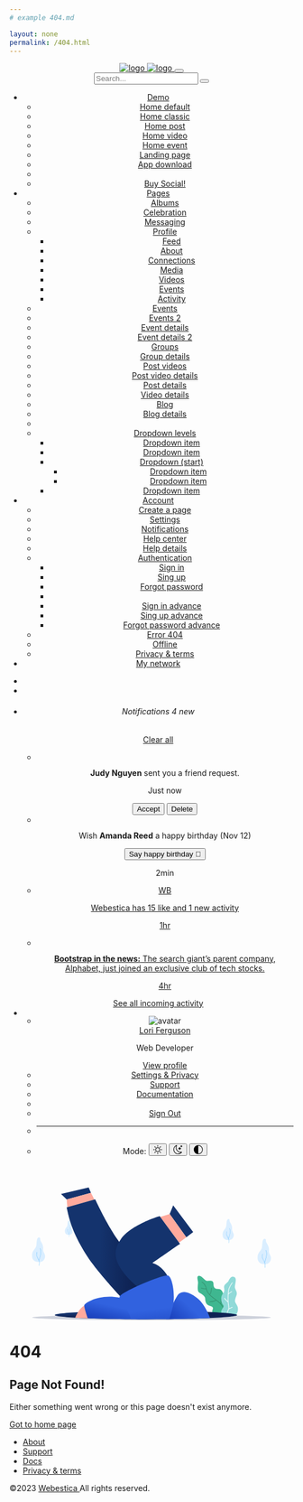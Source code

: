 ```yaml
---
# example 404.md

layout: none
permalink: /404.html
---
```


<!DOCTYPE html>
<html lang="en">
<head>
<title>Social - Network, Community and Event Theme</title>

<!-- Meta Tags -->
<meta charset="utf-8">
<meta name="viewport" content="width=device-width, initial-scale=1, shrink-to-fit=no">
<meta name="author" content="Webestica.com">
<meta name="description" content="Bootstrap 5 based Social Media Network and Community Theme">

<!-- Dark mode -->
<script>
const storedTheme = localStorage.getItem('theme')

const getPreferredTheme = () => {
if (storedTheme) {
return storedTheme
}
return window.matchMedia('(prefers-color-scheme: dark)').matches ? 'dark' : 'light'
}

const setTheme = function (theme) {
if (theme === 'auto' && window.matchMedia('(prefers-color-scheme: dark)').matches) {
document.documentElement.setAttribute('data-bs-theme', 'dark')
} else {
document.documentElement.setAttribute('data-bs-theme', theme)
}
}

setTheme(getPreferredTheme())

window.addEventListener('DOMContentLoaded', () => {
var el = document.querySelector('.theme-icon-active');
if(el != 'undefined' && el != null) {
const showActiveTheme = theme => {
const activeThemeIcon = document.querySelector('.theme-icon-active use')
const btnToActive = document.querySelector(`[data-bs-theme-value="${theme}"]`)
const svgOfActiveBtn = btnToActive.querySelector('.mode-switch use').getAttribute('href')

document.querySelectorAll('[data-bs-theme-value]').forEach(element => {
element.classList.remove('active')
})

btnToActive.classList.add('active')
activeThemeIcon.setAttribute('href', svgOfActiveBtn)
}

window.matchMedia('(prefers-color-scheme: dark)').addEventListener('change', () => {
if (storedTheme !== 'light' || storedTheme !== 'dark') {
setTheme(getPreferredTheme())
}
})

showActiveTheme(getPreferredTheme())

document.querySelectorAll('[data-bs-theme-value]')
.forEach(toggle => {
toggle.addEventListener('click', () => {
const theme = toggle.getAttribute('data-bs-theme-value')
localStorage.setItem('theme', theme)
setTheme(theme)
showActiveTheme(theme)
})
})

}
})

</script>

<!-- Favicon -->
<link rel="shortcut icon" href="assets/images/favicon.ico">

<!-- Google Font -->
<link rel="preconnect" href="https://fonts.googleapis.com">
<link rel="stylesheet" href="https://fonts.googleapis.com/css2?family=Inter:wght@300;400;500;600;700&display=swap">

<!-- Plugins CSS -->
<link rel="stylesheet" type="text/css" href="assets/vendor/font-awesome/css/all.min.css">
<link rel="stylesheet" type="text/css" href="assets/vendor/bootstrap-icons/bootstrap-icons.css">

<!-- Theme CSS -->
<link rel="stylesheet" type="text/css" href="assets/css/style.css">

</head>

<body>

<!-- =======================
Header START -->
<header class="navbar-light fixed-top header-static bg-mode">

<!-- Logo Nav START -->
<nav class="navbar navbar-expand-lg">
<div class="container">
<!-- Logo START -->
<a class="navbar-brand" href="index.html">
<img class="light-mode-item navbar-brand-item" src="assets/images/logo.svg" alt="logo">
<img class="dark-mode-item navbar-brand-item" src="assets/images/logo.svg" alt="logo">
</a>
<!-- Logo END -->

<!-- Responsive navbar toggler -->
<button class="navbar-toggler ms-auto icon-md btn btn-light p-0" type="button" data-bs-toggle="collapse" data-bs-target="#navbarCollapse" aria-controls="navbarCollapse" aria-expanded="false" aria-label="Toggle navigation">
<span class="navbar-toggler-animation">
<span></span>
<span></span>
<span></span>
</span>
</button>

<!-- Main navbar START -->
<div class="collapse navbar-collapse" id="navbarCollapse">

<!-- Nav Search START -->
<div class="nav mt-3 mt-lg-0 flex-nowrap align-items-center px-4 px-lg-0">
<div class="nav-item w-100">
<form class="rounded position-relative">
<input class="form-control ps-5 bg-light" type="search" placeholder="Search..." aria-label="Search">
<button class="btn bg-transparent px-2 py-0 position-absolute top-50 start-0 translate-middle-y" type="submit"><i class="bi bi-search fs-5"> </i></button>
</form>
</div>
</div>
<!-- Nav Search END -->

<ul class="navbar-nav navbar-nav-scroll ms-auto">
<!-- Nav item 1 Demos -->
<li class="nav-item dropdown">
<a class="nav-link dropdown-toggle" href="#" id="homeMenu" data-bs-toggle="dropdown" aria-haspopup="true" aria-expanded="false">Demo</a>
<ul class="dropdown-menu" aria-labelledby="homeMenu">
<li> <a class="dropdown-item" href="index.html">Home default</a></li>
<li> <a class="dropdown-item" href="index-classic.html">Home classic</a></li>
<li> <a class="dropdown-item" href="index-post.html">Home post</a></li>
<li> <a class="dropdown-item" href="index-video.html">Home video</a></li>
<li> <a class="dropdown-item" href="index-event.html">Home event</a></li>
<li> <a class="dropdown-item" href="landing.html">Landing page</a></li>
<li> <a class="dropdown-item" href="app-download.html">App download</a></li>
<li class="dropdown-divider"></li>
<li> 
<a class="dropdown-item" href="https://themes.getbootstrap.com/store/webestica/" target="_blank">
<i class="text-success fa-fw bi bi-cloud-download-fill me-2"></i>Buy Social!
</a> 
</li>
</ul>
</li>
<!-- Nav item 2 Pages -->
<li class="nav-item dropdown">
<a class="nav-link dropdown-toggle" href="#" id="pagesMenu" data-bs-toggle="dropdown" aria-haspopup="true" aria-expanded="false">Pages</a>
<ul class="dropdown-menu" aria-labelledby="pagesMenu">
<li> <a class="dropdown-item" href="albums.html">Albums</a></li>
<li> <a class="dropdown-item" href="celebration.html">Celebration</a></li>
<li> <a class="dropdown-item" href="messaging.html">Messaging</a></li>
<!-- Dropdown submenu -->
<li class="dropdown-submenu dropend"> 
<a class="dropdown-item dropdown-toggle" href="#!">Profile</a>
<ul class="dropdown-menu" data-bs-popper="none">
<li> <a class="dropdown-item" href="my-profile.html">Feed</a> </li>
<li> <a class="dropdown-item" href="my-profile-about.html">About</a> </li>
<li> <a class="dropdown-item" href="my-profile-connections.html">Connections</a> </li>
<li> <a class="dropdown-item" href="my-profile-media.html">Media</a> </li>
<li> <a class="dropdown-item" href="my-profile-videos.html">Videos</a> </li>
<li> <a class="dropdown-item" href="my-profile-events.html">Events</a> </li>
<li> <a class="dropdown-item" href="my-profile-activity.html">Activity</a> </li>
</ul>
</li>
<li> <a class="dropdown-item" href="events.html">Events</a></li>
<li> <a class="dropdown-item" href="events-2.html">Events 2</a></li>
<li> <a class="dropdown-item" href="event-details.html">Event details</a></li>
<li> <a class="dropdown-item" href="event-details-2.html">Event details 2</a></li>
<li> <a class="dropdown-item" href="groups.html">Groups</a></li>
<li> <a class="dropdown-item" href="group-details.html">Group details</a></li>
<li> <a class="dropdown-item" href="post-videos.html">Post videos</a></li>
<li> <a class="dropdown-item" href="post-video-details.html">Post video details</a></li>
<li> <a class="dropdown-item" href="post-details.html">Post details</a></li>
<li> <a class="dropdown-item" href="video-details.html">Video details</a></li>
<li> <a class="dropdown-item" href="blog.html">Blog</a></li>
<li> <a class="dropdown-item" href="blog-details.html">Blog details</a></li>

<!-- Dropdown submenu levels -->
<li class="dropdown-divider"></li>
<li class="dropdown-submenu dropend">
<a class="dropdown-item dropdown-toggle" href="#">Dropdown levels</a>
<ul class="dropdown-menu dropdown-menu-end" data-bs-popper="none">
<li> <a class="dropdown-item" href="#">Dropdown item</a> </li>
<li> <a class="dropdown-item" href="#">Dropdown item</a> </li>
<!-- dropdown submenu open left -->
<li class="dropdown-submenu dropstart">
<a class="dropdown-item dropdown-toggle" href="#">Dropdown (start)</a>
<ul class="dropdown-menu dropdown-menu-end" data-bs-popper="none">
<li> <a class="dropdown-item" href="#">Dropdown item</a> </li>
<li> <a class="dropdown-item" href="#">Dropdown item</a> </li>
</ul>
</li>
<li> <a class="dropdown-item" href="#">Dropdown item</a> </li>
</ul>
</li>
</ul>
</li>

<!-- Nav item 3 Post -->
<li class="nav-item dropdown">
<a class="nav-link dropdown-toggle" href="#" id="postMenu" data-bs-toggle="dropdown" aria-haspopup="true" aria-expanded="false">Account </a>
<ul class="dropdown-menu" aria-labelledby="postMenu">
<li> <a class="dropdown-item" href="create-page.html">Create a page</a></li>
<li> <a class="dropdown-item" href="settings.html">Settings</a> </li>
<li> <a class="dropdown-item" href="notifications.html">Notifications</a> </li>
<li> <a class="dropdown-item" href="help.html">Help center</a> </li>
<li> <a class="dropdown-item" href="help-details.html">Help details</a> </li>
<!-- dropdown submenu open left -->
<li class="dropdown-submenu dropstart">
<a class="dropdown-item dropdown-toggle" href="#">Authentication</a>
<ul class="dropdown-menu dropdown-menu-end" data-bs-popper="none">
<li> <a class="dropdown-item" href="sign-in.html">Sign in</a> </li>
<li> <a class="dropdown-item" href="sign-up.html">Sing up</a> </li>
<li> <a class="dropdown-item" href="forgot-password.html">Forgot password</a> </li>
<li class="dropdown-divider"></li>
<li> <a class="dropdown-item" href="sign-in-advance.html">Sign in advance</a> </li>
<li> <a class="dropdown-item" href="sign-up-advance.html">Sing up advance</a> </li>
<li> <a class="dropdown-item" href="forgot-password-advance.html">Forgot password advance</a> </li>
</ul>
</li>
<li> <a class="dropdown-item" href="error-404.html">Error 404</a> </li>
<li> <a class="dropdown-item" href="offline.html">Offline</a> </li>
<li> <a class="dropdown-item" href="privacy-and-terms.html">Privacy & terms</a> </li>
</ul>
</li>

<!-- Nav item 4 Mega menu -->
<li class="nav-item">
<a class="nav-link" href="my-profile-connections.html">My network</a>
</li>
</ul>
</div>
<!-- Main navbar END -->

<!-- Nav right START -->
<ul class="nav flex-nowrap align-items-center ms-sm-3 list-unstyled">
<li class="nav-item ms-2">
<a class="nav-link icon-md btn btn-light p-0" href="messaging.html">
<i class="bi bi-chat-left-text-fill fs-6"> </i>
</a>
</li>
<li class="nav-item ms-2">
<a class="nav-link icon-md btn btn-light p-0" href="settings.html">
<i class="bi bi-gear-fill fs-6"> </i>
</a>
</li>
<li class="nav-item dropdown ms-2">
<a class="nav-link icon-md btn btn-light p-0" href="#" id="notifDropdown" role="button" data-bs-toggle="dropdown" aria-expanded="false" data-bs-auto-close="outside">
<span class="badge-notif animation-blink"></span>
<i class="bi bi-bell-fill fs-6"> </i>
</a>
<div class="dropdown-menu dropdown-animation dropdown-menu-end dropdown-menu-size-md p-0 shadow-lg border-0" aria-labelledby="notifDropdown">
<div class="card">
<div class="card-header d-flex justify-content-between align-items-center">
<h6 class="m-0">Notifications <span class="badge bg-danger bg-opacity-10 text-danger ms-2">4 new</span></h6>
<a class="small" href="#">Clear all</a>
</div>
<div class="card-body p-0">
<ul class="list-group list-group-flush list-unstyled p-2">
<!-- Notif item -->
<li>
<div class="list-group-item list-group-item-action rounded badge-unread d-flex border-0 mb-1 p-3">
<div class="avatar text-center d-none d-sm-inline-block">
<img class="avatar-img rounded-circle" src="assets/images/avatar/01.jpg" alt="">
</div>
<div class="ms-sm-3">
<div class=" d-flex">
<p class="small mb-2"><b>Judy Nguyen</b> sent you a friend request.</p>
<p class="small ms-3 text-nowrap">Just now</p>
</div>
<div class="d-flex">
<button class="btn btn-sm py-1 btn-primary me-2">Accept </button>
<button class="btn btn-sm py-1 btn-danger-soft">Delete </button>
</div>
</div>
</div>
</li>
<!-- Notif item -->
<li>
<div class="list-group-item list-group-item-action rounded badge-unread d-flex border-0 mb-1 p-3 position-relative">
<div class="avatar text-center d-none d-sm-inline-block">
<img class="avatar-img rounded-circle" src="assets/images/avatar/02.jpg" alt="">
</div>
<div class="ms-sm-3 d-flex">
<div>
<p class="small mb-2">Wish <b>Amanda Reed</b> a happy birthday (Nov 12)</p>
<button class="btn btn-sm btn-outline-light py-1 me-2">Say happy birthday 🎂</button>
</div>
<p class="small ms-3">2min</p>
</div>
</div>
</li>
<!-- Notif item -->
<li>
<a href="#" class="list-group-item list-group-item-action rounded d-flex border-0 mb-1 p-3">
<div class="avatar text-center d-none d-sm-inline-block">
<div class="avatar-img rounded-circle bg-success"><span class="text-white position-absolute top-50 start-50 translate-middle fw-bold">WB</span></div>
</div>
<div class="ms-sm-3">
<div class="d-flex">
<p class="small mb-2">Webestica has 15 like and 1 new activity</p>
<p class="small ms-3">1hr</p>
</div>
</div>
</a>
</li>
<!-- Notif item -->
<li>
<a href="#" class="list-group-item list-group-item-action rounded d-flex border-0 p-3 mb-1">
<div class="avatar text-center d-none d-sm-inline-block">
<img class="avatar-img rounded-circle" src="assets/images/logo/12.svg" alt="">
</div>
<div class="ms-sm-3 d-flex">
<p class="small mb-2"><b>Bootstrap in the news:</b> The search giant’s parent company, Alphabet, just joined an exclusive club of tech stocks.</p>
<p class="small ms-3">4hr</p>
</div>
</a>
</li>
</ul>
</div>
<div class="card-footer text-center">
<a href="#" class="btn btn-sm btn-primary-soft">See all incoming activity</a>
</div>
</div>
</div>
</li>
<!-- Notification dropdown END -->

<li class="nav-item ms-2 dropdown">
<a class="nav-link btn icon-md p-0" href="#" id="profileDropdown" role="button" data-bs-auto-close="outside" data-bs-display="static" data-bs-toggle="dropdown" aria-expanded="false">
<img class="avatar-img rounded-2" src="assets/images/avatar/07.jpg" alt="">
</a>
<ul class="dropdown-menu dropdown-animation dropdown-menu-end pt-3 small me-md-n3" aria-labelledby="profileDropdown">
<!-- Profile info -->
<li class="px-3">
<div class="d-flex align-items-center position-relative">
<!-- Avatar -->
<div class="avatar me-3">
<img class="avatar-img rounded-circle" src="assets/images/avatar/07.jpg" alt="avatar">
</div>
<div>
<a class="h6 stretched-link" href="#">Lori Ferguson</a>
<p class="small m-0">Web Developer</p>
</div>
</div>
<a class="dropdown-item btn btn-primary-soft btn-sm my-2 text-center" href="my-profile.html">View profile</a>
</li>
<!-- Links -->
<li><a class="dropdown-item" href="settings.html"><i class="bi bi-gear fa-fw me-2"></i>Settings & Privacy</a></li>
<li> 
<a class="dropdown-item" href="https://support.webestica.com/" target="_blank">
<i class="fa-fw bi bi-life-preserver me-2"></i>Support
</a> 
</li>
<li> 
<a class="dropdown-item" href="docs/index.html" target="_blank">
<i class="fa-fw bi bi-card-text me-2"></i>Documentation
</a> 
</li>
<li class="dropdown-divider"></li>
<li><a class="dropdown-item bg-danger-soft-hover" href="sign-in-advance.html"><i class="bi bi-power fa-fw me-2"></i>Sign Out</a></li>
<li> <hr class="dropdown-divider"></li>
<!-- Dark mode options START -->
<li>
<div class="modeswitch-item theme-icon-active d-flex justify-content-center gap-3 align-items-center p-2 pb-0">
<span>Mode:</span>
<button type="button" class="btn btn-modeswitch nav-link text-primary-hover mb-0" data-bs-theme-value="light" data-bs-toggle="tooltip" data-bs-placement="top" data-bs-title="Light">
<svg xmlns="http://www.w3.org/2000/svg" width="16" height="16" fill="currentColor" class="bi bi-sun fa-fw mode-switch" viewBox="0 0 16 16">
<path d="M8 11a3 3 0 1 1 0-6 3 3 0 0 1 0 6zm0 1a4 4 0 1 0 0-8 4 4 0 0 0 0 8zM8 0a.5.5 0 0 1 .5.5v2a.5.5 0 0 1-1 0v-2A.5.5 0 0 1 8 0zm0 13a.5.5 0 0 1 .5.5v2a.5.5 0 0 1-1 0v-2A.5.5 0 0 1 8 13zm8-5a.5.5 0 0 1-.5.5h-2a.5.5 0 0 1 0-1h2a.5.5 0 0 1 .5.5zM3 8a.5.5 0 0 1-.5.5h-2a.5.5 0 0 1 0-1h2A.5.5 0 0 1 3 8zm10.657-5.657a.5.5 0 0 1 0 .707l-1.414 1.415a.5.5 0 1 1-.707-.708l1.414-1.414a.5.5 0 0 1 .707 0zm-9.193 9.193a.5.5 0 0 1 0 .707L3.05 13.657a.5.5 0 0 1-.707-.707l1.414-1.414a.5.5 0 0 1 .707 0zm9.193 2.121a.5.5 0 0 1-.707 0l-1.414-1.414a.5.5 0 0 1 .707-.707l1.414 1.414a.5.5 0 0 1 0 .707zM4.464 4.465a.5.5 0 0 1-.707 0L2.343 3.05a.5.5 0 1 1 .707-.707l1.414 1.414a.5.5 0 0 1 0 .708z"/>
<use href="#"></use>
</svg>
</button>
<button type="button" class="btn btn-modeswitch nav-link text-primary-hover mb-0" data-bs-theme-value="dark" data-bs-toggle="tooltip" data-bs-placement="top" data-bs-title="Dark">
<svg xmlns="http://www.w3.org/2000/svg" width="16" height="16" fill="currentColor" class="bi bi-moon-stars fa-fw mode-switch" viewBox="0 0 16 16">
<path d="M6 .278a.768.768 0 0 1 .08.858 7.208 7.208 0 0 0-.878 3.46c0 4.021 3.278 7.277 7.318 7.277.527 0 1.04-.055 1.533-.16a.787.787 0 0 1 .81.316.733.733 0 0 1-.031.893A8.349 8.349 0 0 1 8.344 16C3.734 16 0 12.286 0 7.71 0 4.266 2.114 1.312 5.124.06A.752.752 0 0 1 6 .278zM4.858 1.311A7.269 7.269 0 0 0 1.025 7.71c0 4.02 3.279 7.276 7.319 7.276a7.316 7.316 0 0 0 5.205-2.162c-.337.042-.68.063-1.029.063-4.61 0-8.343-3.714-8.343-8.29 0-1.167.242-2.278.681-3.286z"/>
<path d="M10.794 3.148a.217.217 0 0 1 .412 0l.387 1.162c.173.518.579.924 1.097 1.097l1.162.387a.217.217 0 0 1 0 .412l-1.162.387a1.734 1.734 0 0 0-1.097 1.097l-.387 1.162a.217.217 0 0 1-.412 0l-.387-1.162A1.734 1.734 0 0 0 9.31 6.593l-1.162-.387a.217.217 0 0 1 0-.412l1.162-.387a1.734 1.734 0 0 0 1.097-1.097l.387-1.162zM13.863.099a.145.145 0 0 1 .274 0l.258.774c.115.346.386.617.732.732l.774.258a.145.145 0 0 1 0 .274l-.774.258a1.156 1.156 0 0 0-.732.732l-.258.774a.145.145 0 0 1-.274 0l-.258-.774a1.156 1.156 0 0 0-.732-.732l-.774-.258a.145.145 0 0 1 0-.274l.774-.258c.346-.115.617-.386.732-.732L13.863.1z"/>
<use href="#"></use>
</svg>
</button>
<button type="button" class="btn btn-modeswitch nav-link text-primary-hover mb-0 active" data-bs-theme-value="auto" data-bs-toggle="tooltip" data-bs-placement="top" data-bs-title="Auto">
<svg xmlns="http://www.w3.org/2000/svg" width="16" height="16" fill="currentColor" class="bi bi-circle-half fa-fw mode-switch" viewBox="0 0 16 16">
<path d="M8 15A7 7 0 1 0 8 1v14zm0 1A8 8 0 1 1 8 0a8 8 0 0 1 0 16z"/>
<use href="#"></use>
</svg>
</button>
</div>
</li> 
<!-- Dark mode options END-->
</ul>
</li>
<!-- Profile START -->

</ul>
<!-- Nav right END -->
</div>
</nav>
<!-- Logo Nav END -->
</header>
<!-- =======================
Header END -->

<!-- **************** MAIN CONTENT START **************** -->
<main class="py-5">

<!-- Container START -->
<div class="container">
<!-- Extra space -->
<div class="h-100px d-none d-lg-block"></div>
<div class="row align-items-center text-center py-sm-5">
<!-- Error 404 START -->
<div class="col-lg-8 mx-auto">
<!-- SVG START -->
<figure class="m-0 pt-5 pt-md-0">
<svg class="col-sm-7 col-lg-5" version="1.1" id="Layer_1" xmlns="http://www.w3.org/2000/svg" xmlns:xlink="http://www.w3.org/1999/xlink" x="0px" y="0px"
viewBox="0 0 1285.3 712.4" style="enable-background:new 0 0 1285.3 712.4;" xml:space="preserve">
<style type="text/css">
.st0{opacity:0.2;fill:#0B2252;enable-background:new;}
.st1{fill:#DAEEFF;}
.st2{fill:#6AC1FF;}
.st3{fill:#3FB790;}
.st4{fill:#34916F;}
.st5{fill:#90DAD8;}
.st6{fill:#FFFFFF;}
.st7{fill:url(#SVGID_1_);}
.st8{fill:#14336D;}
.st9{fill:#FFAA9D;}
.st10{fill:url(#SVGID_00000080196097221175926860000015854635151939166352_);}
.st11{fill:url(#SVGID_00000125570478491118859570000016173875777852424844_);}
.st12{fill:url(#SVGID_00000139994743433262585760000002217132992610938001_);}
.st13{fill:url(#SVGID_00000103980266939832754290000005538789883632006285_);}
</style>
<g id="illustration">
<g>
<ellipse class="st0" cx="642.7" cy="698.2" rx="642.6" ry="14.2"/>
<g>
<path class="st1" d="M37,400.5c-17.9-0.5-37.4-6.8-37-35.6s21.3-33.3,23.5-54.8c2.1-21.5,2.2-41.6,13.5-41.8s4.1,9,9.4,19
c5.2,10,15.4,22.8,13.4,41.4c-2,18.7,11.3,25.8,10.6,41.1C69.8,385,60.2,401.2,37,400.5z"/>
<path class="st2" d="M43.7,327c-0.3-0.3-0.8-0.3-1.1,0c-0.3,0.3-0.3,0.8,0,1.1c0,0,4.7,4.7,4.2,20.6c-0.4,13.8-7.5,35.1-9.8,41.5
c-2.1-5-4.9-10.5-7.2-15.2c-1.6-3.1-2.9-5.9-3.6-7.6c-2.7-6.3,1.4-19.4,1.4-19.6c0.1-0.4-0.1-0.9-0.5-1s-0.9,0.1-1,0.5
c-0.2,0.6-4.3,13.8-1.4,20.6c0.7,1.8,2.1,4.5,3.7,7.7c4.2,8.5,10.6,21.3,10.5,26.3c-0.1,6.9-1,16.9-1,17c0,0.4,0.3,0.8,0.7,0.8
c0,0,0,0,0.1,0c0.4,0,0.7-0.3,0.8-0.7c0-0.1,0.8-10.1,1-17.1c0-2.2-1-5.7-2.6-9.6c1-2.8,10-28,10.5-43.6
C48.9,332,43.9,327.2,43.7,327z"/>
</g>
<g>
<path class="st1" d="M1056.6,282.4c-15.3-0.5-31.9-5.8-31.5-30.4c0.4-24.6,18.2-28.4,20-46.7c1.8-18.4,1.9-35.5,11.5-35.6
c9.6-0.2,3.5,7.7,8,16.2s13.1,19.4,11.5,35.3c-1.7,15.9,9.7,22,9.1,35C1084.5,269.2,1076.4,283,1056.6,282.4z"/>
<path class="st2" d="M1062.3,219.7c-0.3-0.3-0.7-0.2-0.9,0c-0.3,0.3-0.2,0.7,0,0.9c0,0,4,4,3.6,17.6c-0.3,11.7-6.4,29.9-8.4,35.4
c-1.8-4.3-4.1-9-6.1-13c-1.3-2.7-2.5-5-3.1-6.5c-2.3-5.3,1.2-16.6,1.2-16.7c0.1-0.4-0.1-0.7-0.4-0.8c-0.4-0.1-0.7,0.1-0.8,0.4
c-0.1,0.5-3.6,11.8-1.2,17.6c0.6,1.5,1.8,3.8,3.1,6.5c3.6,7.2,9,18.2,8.9,22.4c-0.1,5.9-0.8,14.4-0.8,14.5c0,0.4,0.2,0.7,0.6,0.7
c0,0,0,0,0.1,0c0.3,0,0.6-0.3,0.7-0.6c0-0.1,0.7-8.6,0.8-14.5c0-1.9-0.9-4.9-2.2-8.2c0.9-2.4,8.5-23.8,8.9-37.2
C1066.7,224,1062.4,219.9,1062.3,219.7z"/>
</g>
<g>
<path class="st1" d="M198.6,254.9c-10.5-0.3-21.9-4-21.7-20.9c0.3-16.9,12.5-19.5,13.8-32.2c1.3-12.6,1.3-24.4,7.9-24.5
c6.6-0.1,2.4,5.3,5.5,11.1c3.1,5.9,9,13.4,7.9,24.3c-1.2,11,6.6,15.1,6.2,24.1C217.8,245.9,212.2,255.4,198.6,254.9z"/>
<path class="st2" d="M202.5,211.8c-0.2-0.2-0.5-0.2-0.6,0c-0.2,0.2-0.2,0.5,0,0.6c0,0,2.7,2.8,2.5,12.1
c-0.2,8.1-4.4,20.6-5.8,24.3c-1.2-2.9-2.8-6.2-4.2-8.9c-0.9-1.8-1.7-3.4-2.1-4.4c-1.6-3.7,0.8-11.4,0.8-11.5
c0.1-0.2-0.1-0.5-0.3-0.6s-0.5,0.1-0.6,0.3c-0.1,0.3-2.5,8.1-0.8,12.1c0.4,1,1.2,2.6,2.2,4.5c2.5,5,6.2,12.5,6.1,15.4
c-0.1,4.1-0.6,9.9-0.6,9.9c0,0.3,0.2,0.5,0.4,0.5l0,0c0.2,0,0.4-0.2,0.5-0.4c0-0.1,0.5-5.9,0.6-10c0-1.3-0.6-3.3-1.5-5.7
c0.6-1.7,5.9-16.4,6.1-25.6C205.5,214.8,202.6,211.9,202.5,211.8z"/>
</g>
<g>
<path class="st1" d="M1251,411.8c-18.4-0.6-38.3-7-37.9-36.5s21.9-34.1,24.1-56.2s2.3-42.6,13.8-42.9c11.5-0.2,4.2,9.2,9.6,19.5
s15.8,23.3,13.8,42.5c-2,19.1,11.6,26.5,10.9,42.1C1284.6,395.9,1274.8,412.5,1251,411.8z"/>
<path class="st2" d="M1257.8,336.4c-0.3-0.3-0.8-0.3-1.1,0c-0.3,0.3-0.3,0.8,0,1.1c0,0,4.8,4.8,4.3,21.1
c-0.4,14.1-7.7,36-10.1,42.5c-2.2-5.1-5-10.8-7.3-15.6c-1.6-3.2-3-6-3.7-7.8c-2.7-6.4,1.4-19.9,1.5-20c0.1-0.4-0.1-0.9-0.5-1
s-0.9,0.1-1,0.5c-0.2,0.6-4.4,14.2-1.4,21.1c0.8,1.8,2.2,4.6,3.8,7.9c4.3,8.7,10.8,21.8,10.7,27c-0.1,7.1-1,17.3-1,17.4
c0,0.4,0.3,0.8,0.7,0.9c0,0,0,0,0.1,0c0.4,0,0.8-0.3,0.8-0.7c0-0.1,0.9-10.3,1-17.5c0-2.3-1-5.8-2.6-9.9
c1.1-2.9,10.3-28.7,10.7-44.7C1263.2,341.6,1258.1,336.6,1257.8,336.4z"/>
</g>
<g>
<g>
<path class="st3" d="M896.2,474.7c-12.9,4.3-3.2,22.5-3.2,35.3s-6.4,48.1,6.4,54.5s32.1,19.3,32.1,32.1s3.2,28.9,16,35.3
s25.7,6.4,25.7,16s-6.4,12.8-3.2,22.5c3.2,9.6,9.6,12.8,6.4,16h83.4c0,0,16-25.7,12.8-41.7s-19.3-16-22.5-28.9
c-3.2-12.8-19.3-16-19.3-28.9c0-12.8-6.4-32.1-16-38.5s-28.9,0-35.3-12.8s0-25.7-9.6-32.1c-9.6-6.4-28.9,3.2-38.5-6.4
C921.9,487.5,905.8,471.5,896.2,474.7z"/>
<path class="st4" d="M909.1,540c0.2-0.9,1.1-1.3,2-1.1c0.2,0,14.8,4.2,25.2,4.1c-7.2-27.4-22.8-33.1-22.9-33.1
c-0.8-0.3-1.3-1.2-1-2s1.2-1.3,2-1s20.2,7.1,26.7,42.9c1.5,8.3,6.9,16.2,14.2,23.7c6.2-6.2,8.1-25.7,8.3-33.1
c0-0.9,0.7-1.6,1.6-1.6l0,0c0.9,0,1.6,0.8,1.6,1.6c0,1.1-0.9,26.8-9.3,35.3c8.1,7.9,18.2,15.5,28.1,23
c10.6,8,20.9,15.8,28.8,23.7c1.3-3.2,1.5-13.4,0.5-24.2c-0.1-0.9,0.6-1.7,1.5-1.7s1.7,0.6,1.7,1.5c0.6,6.8,1.6,21.8-1.5,26.8
c5.3,5.7,9.2,11.6,11.1,17.8c0.3,0.8-0.2,1.7-1.1,2c-0.2,0-0.3,0.1-0.5,0.1c-0.7,0-1.3-0.4-1.5-1.1
c-3.9-13.1-18.4-25.1-34.8-37.6c-8.9,8.4-33.1,9.8-34.2,9.8h-0.1c-0.8,0-1.6-0.7-1.6-1.5c0-0.9,0.6-1.6,1.5-1.7
c0.2,0,23.4-1.4,31.8-8.6c-1.2-0.9-2.4-1.8-3.6-2.7c-20.8-15.6-42.2-31.8-45.7-51c-0.3-1.5-0.6-2.8-0.9-4.2
c-0.5,0-0.9,0.1-1.4,0.1c-10.8,0-24.8-4-25.5-4.2C909.3,541.8,908.8,540.9,909.1,540z"/>
</g>
<path class="st5" d="M1088.4,481.1c16.7,8.4,0,44.9,3.2,57.8c3.2,12.8,12.8,22.5,9.6,35.3c-3.2,12.8-9.6,22.5-9.6,35.3
s19.3,25.7,16,48.1c-3.2,22.5-12.8,28.9-12.8,28.9h-70.6c0,0-6.4-6.4-6.4-19.3c0-12.8,16-25.7,12.8-32.1s-16-19.3-12.8-41.7
c3.2-22.5,12.8-22.5,16-35.3s-3.2-19.3,0-28.9c3.2-9.6,19.3-19.3,22.5-25.7C1059.5,497.2,1069.1,471.5,1088.4,481.1z"/>
<path class="st6" d="M1034.4,593.8c0.7-0.6,1.7-0.5,2.3,0.2c3.2,3.8,11.4,13.1,16.6,17.3c-0.1-2.2-0.2-4.4-0.2-6.6
c0-10,0-20.1,0.5-29.9c0-0.1,0-0.1,0-0.2c0.4-8.7,1.2-17.1,2.7-24.8c3.2-16.2,18.9-38.2,19.5-39.1c0.5-0.7,1.5-0.9,2.2-0.4
s0.9,1.5,0.4,2.2c-0.2,0.2-15.9,22.4-19,37.9c-1.2,5.9-1.9,12.4-2.4,19.1c5.8-6,15.6-11,16.1-11.2c0.8-0.4,1.8-0.1,2.2,0.7
c0.4,0.8,0.1,1.8-0.7,2.2c-0.1,0.1-14.3,7.2-17.9,14c-0.5,9.6-0.5,19.6-0.5,29.5c0,8.5,1.3,17.7,2.4,25.8
c1.1,7.7,2,14.2,1.6,18.8c5.6-3.2,14.9-7,16.2-7.5c0.8-0.3,1.8,0.1,2.1,0.9c0.3,0.8-0.1,1.8-0.9,2.1c-4.3,1.7-15.9,6.7-18.5,9.1
c-3.6,7.3-9.4,22.4-9.9,32.8c0,0.9-0.7,1.5-1.6,1.5c0,0,0,0-0.1,0c-0.9,0-1.6-0.8-1.5-1.7c0.5-11,6.6-26.9,10.3-34.3
c1.6-3.1,0.3-11.9-1-21.2c-0.7-4.9-1.4-10.1-1.8-15.4c-6.5-3.9-18.9-18.8-19.5-19.4C1033.7,595.4,1033.8,594.4,1034.4,593.8z"/>
</g>
<g>
<linearGradient id="SVGID_1_" gradientUnits="userSpaceOnUse" x1="612.1077" y1="-352.8986" x2="612.7188" y2="-370.0066" gradientTransform="matrix(1 0 0 -1 0 310)">
<stop  offset="0" style="stop-color:#14336D"/>
<stop  offset="1" style="stop-color:#0E2253"/>
</linearGradient>
<path class="st7" d="M1103.1,685.3c0,6.2-55.7,11.8-145.7,15.9l0,0c-10.7,0.5-21.9,0.9-33.6,1.4c-52.4,2-114.1,3.4-181.4,4.3
c-1.2,0-2.5,0-3.7,0c-5.9,0.1-11.9,0.2-17.9,0.2c-34.7,0.3-70.8,0.5-107.9,0.5c-11.3,0-22.5,0-33.5-0.1c-16,0-31.8-0.1-47.3-0.3
c-83.2-0.6-159.4-2.2-222.8-4.5c-3.1-0.1-6.3-0.3-9.4-0.3c-24.7-0.9-47.3-2-67.5-3.1c-68.6-3.8-109.7-8.7-109.7-14.1
c0-5.7,47-10.9,124.4-14.9c13-0.7,26.9-1.3,41.5-1.9c3.5-0.2,7-0.3,10.6-0.4c1.5,0,3-0.1,4.5-0.2c0.7,0,1.4-0.1,2.1-0.1
c59.7-2.2,130.9-3.8,208.9-4.5c16.5-0.2,33.3-0.3,50.3-0.4c15.7-0.1,31.7-0.1,47.9-0.1c37.3,0,73.7,0.2,108.6,0.5
c6.2,0.1,12.4,0.2,18.5,0.2c3.8,0.1,7.7,0.1,11.5,0.2c61.5,0.8,117.9,2.2,166.7,4c8.7,0.3,17.2,0.6,25.4,1
C1041.5,672.8,1103.1,678.7,1103.1,685.3z"/>
<g>
<polygon class="st8" points="317,29 304.8,0 156.2,34.9 186.7,64.2 				"/>
<path class="st9" d="M317,29L186.7,64.2c0,0,2.1,31.6,3.8,41.9l145-40.7L317,29z"/>

<linearGradient id="SVGID_00000017490826837838658910000002142626527740690084_" gradientUnits="userSpaceOnUse" x1="-1035.0624" y1="723.5262" x2="-1213.3068" y2="725.9439" gradientTransform="matrix(-1 -7.900000e-03 -7.900000e-03 1 -664.6019 -403.5178)">
<stop  offset="0" style="stop-color:#14336D"/>
<stop  offset="1" style="stop-color:#0E2253"/>
</linearGradient>
<path style="fill:url(#SVGID_00000017490826837838658910000002142626527740690084_);" d="M484,594.6
c0,0-144.6-153.4-197.1-240.3c-52.5-87-81.5-150.6-100.5-247.1L340,63.8c0,0,79,172.5,146.3,248.7S657,560.6,657,560.6
L484,594.6z"/>
<polygon class="st8" points="829.9,267.8 866.9,239.3 759.3,96.2 740.4,142.8 				"/>
<polygon class="st9" points="829.9,267.8 740.4,142.8 689.2,158.7 790.8,296.3 				"/>
<path class="st8" d="M738.1,494c0,0-24.4-68-90.3-88.8c0,0,136.4-95.8,148.2-102.4L686.5,154.2c0,0-152.7,44.5-209.4,124.6
S463.2,422,503.9,471.2c40.8,49.3,98.9,89,98.9,89L738.1,494z"/>
<path class="st9" d="M309.1,702.8c-3.1-0.1-6.3-0.3-9.4-0.3c-24.7-0.9-47.3-2-67.5-3.1c3.5-9.2,8.6-19.4,14.6-28.9
c9.5-15.1,21.5-28.8,33.8-35.4c2.6-1.4,5.3-2.5,7.9-3.2l10.5,36.2L309.1,702.8z"/>

<linearGradient id="SVGID_00000034068006629406653660000012692420182534256547_" gradientUnits="userSpaceOnUse" x1="437.5333" y1="-327.5063" x2="414.9105" y2="-426.9531" gradientTransform="matrix(1 0 0 -1 0 310)">
<stop  offset="0" style="stop-color:#3162DF"/>
<stop  offset="0.9649" style="stop-color:#173DB8"/>
</linearGradient>
<path style="fill:url(#SVGID_00000034068006629406653660000012692420182534256547_);" d="M579.3,707.5c-16,0-31.8-0.1-47.3-0.3
c-83.2-0.6-159.4-2.2-222.8-4.5c-3.1-0.1-6.3-0.3-9.4-0.3c-3.7-9.3-7.8-21.9-11.3-33.9c-4.2-14.4-7.5-27.8-7.8-33.5
c0-0.3,0-0.7,0-1c0.1-11.5,77-64.1,190.8-42.1c4.1,0.8,8.3,1.7,12.5,2.7c39.6,9.4,65.5,35.8,80.9,68.4
C571.5,677,576.3,692.2,579.3,707.5z"/>

<linearGradient id="SVGID_00000101803975007610050020000011470946412395280313_" gradientUnits="userSpaceOnUse" x1="859.6946" y1="-341.0738" x2="765.2094" y2="-442.8716" gradientTransform="matrix(1 0 0 -1 0 310)">
<stop  offset="0" style="stop-color:#3162DF"/>
<stop  offset="0.9649" style="stop-color:#173DB8"/>
</linearGradient>
<path style="fill:url(#SVGID_00000101803975007610050020000011470946412395280313_);" d="M957.4,701.2
c-10.7,0.5-21.9,0.9-33.6,1.4c-52.4,2-114.1,3.4-181.4,4.3c-1.2,0-2.5,0-3.7,0c-5.9,0.1-11.9,0.2-17.9,0.2
c6.4-14.7,12.9-29.4,19.2-43.4c7.4-16.2,14.5-31.4,21.1-44.7l0,0c12.9-25.9,23.6-44.5,29.4-48.3c23.7-15.6,51.6-12.5,99.9,25.1
c21.4,16.7,39.7,45.4,53.1,73C948.9,680.1,953.6,691.2,957.4,701.2z"/>

<linearGradient id="SVGID_00000030466211624571626890000017464207134027537062_" gradientUnits="userSpaceOnUse" x1="626.2271" y1="-346.4812" x2="646.8491" y2="-515.5172" gradientTransform="matrix(1 0 0 -1 0 310)">
<stop  offset="0" style="stop-color:#3162DF"/>
<stop  offset="0.9649" style="stop-color:#173DB8"/>
</linearGradient>
<path style="fill:url(#SVGID_00000030466211624571626890000017464207134027537062_);" d="M761,619L761,619c-0.2,2.1-0.5,4-0.8,6
c-1.6,10.1-4.7,23.6-8.8,38.9c-3.6,13.3-8,27.9-12.8,43c-5.9,0.1-11.9,0.2-17.9,0.2c-34.7,0.3-70.8,0.5-107.9,0.5
c-11.3,0-22.5,0-33.5-0.1c-16,0-31.8-0.1-47.3-0.3c-4.6-16.6-10.7-31.1-17.4-43.9c-17.1-33.2-37.5-55-43.1-71.5
c-0.4-1.3-0.8-2.5-1-3.7c-0.3-1.5,0.6-3.3,2.5-5.5c9.8-11.5,47.5-32,91.4-52.1l0,0c18.9-8.7,38.9-17.4,58.4-25.2
c45.9-18.5,88.6-32.6,105.1-32.4c2.5,0,4.3,0.4,5.5,1.1C755,486.3,767.7,565.1,761,619z"/>
</g>
</g>
</g>
</g>
</svg>
</figure>
<!-- SVG END -->
<!-- 404 info -->
<h1 class="display-1 mt-4">404</h1>
<h2 class="mb-2 h1">Page Not Found!</h2>
<p>Either something went wrong or this page doesn't exist anymore.</p>
<!-- Button -->
<a class="btn btn-primary-soft btn-sm" href="index.html">Got to home page</a>
</div>
<!-- Error 404 START -->
</div> 
<!-- Extra space -->
<div class="h-100px d-none d-lg-block"></div>
<!-- Row END -->
</div>
<!-- Container END -->

</main>
<!-- **************** MAIN CONTENT END **************** -->

<!-- footer START -->
<footer class="bg-mode py-3">
<div class="container">
<div class="row">
<div class="col-md-6">
<!-- Footer nav START -->
<ul class="nav justify-content-center justify-content-md-start lh-1">
<li class="nav-item">
<a class="nav-link" href="my-profile-about.html">About</a>
</li>
<li class="nav-item">
<a class="nav-link" target="_blank" href="https://support.webestica.com/login">Support </a>
</li>
<li class="nav-item">
<a class="nav-link" target="_blank" href="docs/index.html">Docs </a>
</li>
<li class="nav-item">
<a class="nav-link" href="privacy-and-terms.html">Privacy & terms</a>
</li>
</ul>
<!-- Footer nav START -->
</div>
<div class="col-md-6">
<!-- Copyright START -->
<p class="text-center text-md-end mb-0">©2023 <a class="text-body" target="_blank" href="https://www.webestica.com"> Webestica </a>All rights reserved.</p>
<!-- Copyright END -->
</div>
</div>
</div>
</footer>
<!-- footer END -->

<!-- =======================
JS libraries, plugins and custom scripts -->

<!-- Bootstrap JS -->
<script src="assets/vendor/bootstrap/dist/js/bootstrap.bundle.min.js"></script>

<!-- Theme Functions -->
<script src="assets/js/functions.js"></script>

</body>
</html>
